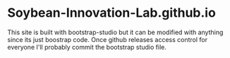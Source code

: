 # Soybean-Innovation-Lab.github.io

This site is built with bootstrap-studio but it can be modified with anything since its just boostrap code. Once github releases access control for everyone I'll probably commit the bootstrap studio file.

